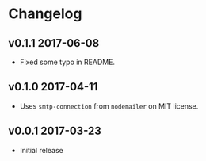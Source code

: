 # Changelog

## v0.1.1 2017-06-08

  * Fixed some typo in README.

## v0.1.0 2017-04-11

  * Uses `smtp-connection` from `nodemailer` on MIT license.

## v0.0.1 2017-03-23

  * Initial release
